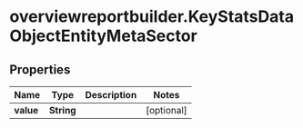# overviewreportbuilder.KeyStatsDataObjectEntityMetaSector

## Properties

Name | Type | Description | Notes
------------ | ------------- | ------------- | -------------
**value** | **String** |  | [optional] 



